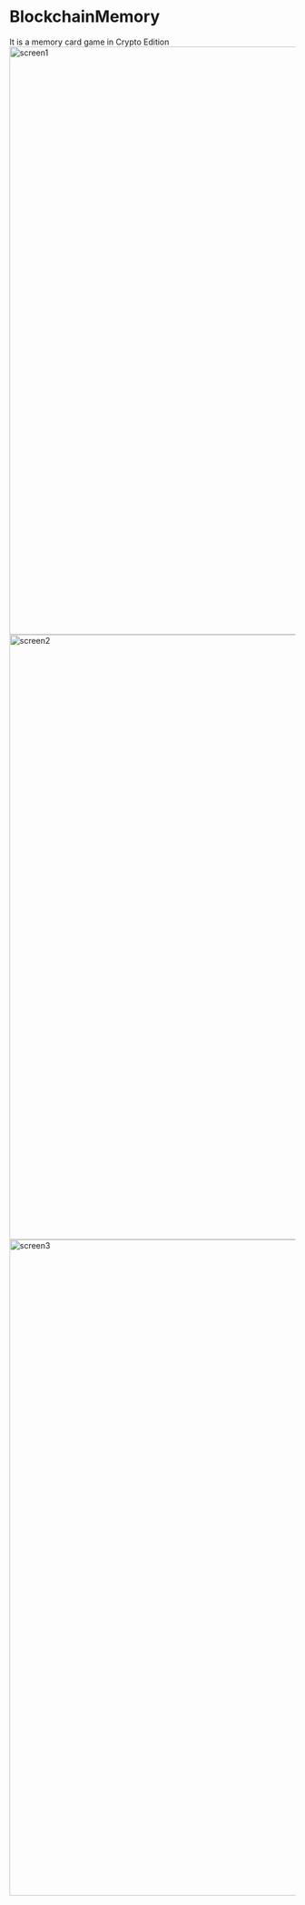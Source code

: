 # BlockchainMemory
It is a memory card game in Crypto Edition
<img width="1036" border_radius="15px" alt="screen1" src="https://user-images.githubusercontent.com/92649325/196264063-995b7c23-295d-4f0e-be99-4baaaace58ee.png">
<img width="1066" alt="screen2" src="https://user-images.githubusercontent.com/92649325/196264129-3a0236a2-a16b-4f7c-9c44-8453f3af36f1.png">
<img width="1156" alt="screen3" src="https://user-images.githubusercontent.com/92649325/196264142-7963de6a-f746-4870-9adf-d2d8c014101b.png">
